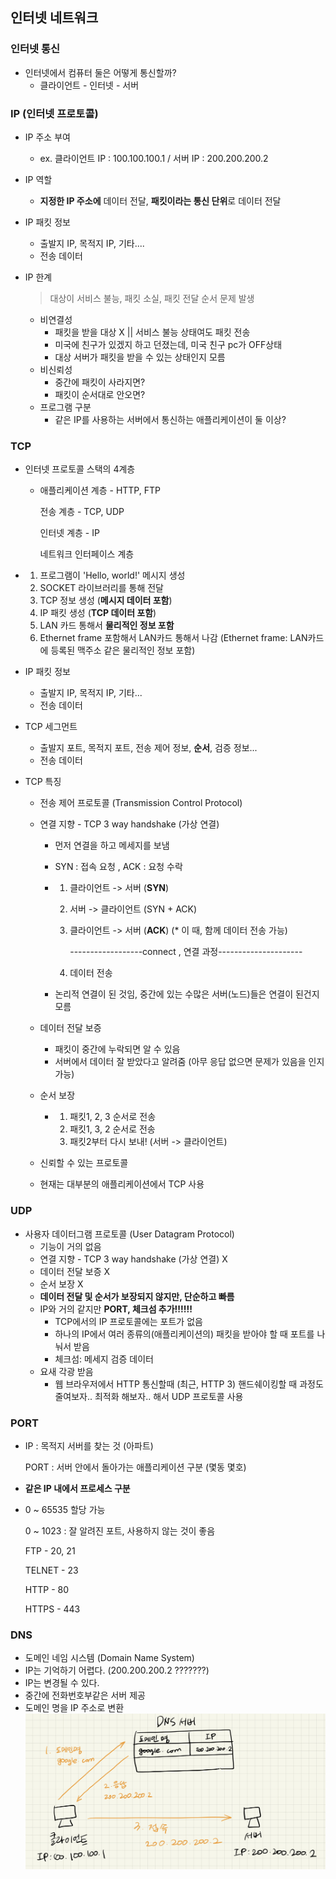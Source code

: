 ## 인터넷 네트워크

### 인터넷 통신

- 인터넷에서 컴퓨터 둘은 어떻게 통신할까?
  - 클라이언트 - 인터넷 - 서버





### IP (인터넷 프로토콜)

- IP 주소 부여
  - ex. 클라이언트 IP : 100.100.100.1 / 서버 IP : 200.200.200.2

- IP 역할

  - **지정한 IP 주소에** 데이터 전달, **패킷이라는 통신 단위**로 데이터 전달

- IP 패킷 정보

  - 출발지 IP, 목적지 IP, 기타....
  - 전송 데이터

- IP 한계

  > 대상이 서비스 불능, 패킷 소실, 패킷 전달 순서 문제 발생

  - 비연결성
    - 패킷을 받을 대상 X  || 서비스 불능 상태여도 패킷 전송
    - 미국에 친구가 있겠지 하고 던졌는데, 미국 친구 pc가 OFF상태
    - 대상 서버가 패킷을 받을 수 있는 상태인지 모름
  - 비신뢰성
    - 중간에 패킷이 사라지면?
    - 패킷이 순서대로 안오면?
  - 프로그램 구분
    - 같은 IP를 사용하는 서버에서 통신하는 애플리케이션이 둘 이상?





### TCP

- 인터넷 프로토콜 스택의 4계층

  - 애플리케이션 계층 - HTTP, FTP

    전송 계층 - TCP, UDP

    인터넷 계층 - IP

    네트워크 인터페이스 계층 

- 
  1. 프로그램이 'Hello, world!' 메시지 생성
  2. SOCKET 라이브러리를 통해 전달
  3. TCP 정보 생성 (**메시지 데이터 포함**)
  4. IP 패킷 생성 (**TCP 데이터 포함**)
  5. LAN 카드 통해서 **물리적인 정보 포함**
  6. Ethernet frame 포함해서 LAN카드 통해서 나감 (Ethernet frame: LAN카드에 등록된 맥주소 같은 물리적인 정보 포함)

- IP 패킷 정보

  - 출발지 IP, 목적지 IP, 기타...
  - 전송 데이터

- TCP 세그먼트

  - 출발지 포트, 목적지 포트, 전송 제어 정보, **순서**, 검증 정보...
  - 전송 데이터

- TCP 특징

  - 전송 제어 프로토콜 (Transmission Control Protocol)

  - 연결 지향 - TCP 3 way handshake (가상 연결)

    - 먼저 연결을 하고 메세지를 보냄 

    - SYN : 접속 요청 , ACK : 요청 수락

    - 1. 클라이언트 -> 서버 (**SYN**)

      2. 서버 -> 클라이언트 (SYN + ACK)

      3. 클라이언트 -> 서버 (**ACK**)     (* 이 때, 함께 데이터 전송 가능)

         ------------------connect , 연결 과정---------------------

      4. 데이터 전송

    - 논리적 연결이 된 것임, 중간에 있는 수많은 서버(노드)들은 연결이 된건지 모름

  - 데이터 전달 보증

    - 패킷이 중간에 누락되면 알 수 있음
    - 서버에서 데이터 잘 받았다고 알려줌 (아무 응답 없으면 문제가 있음을 인지 가능)

  - 순서 보장

    - 1. 패킷1, 2, 3 순서로 전송
      2. 패킷1, 3, 2 순서로 전송
      3. 패킷2부터 다시 보내! (서버 -> 클라이언트)

  - 신뢰할 수 있는 프로토콜

  - 현재는 대부분의 애플리케이션에서 TCP 사용





### UDP

- 사용자 데이터그램 프로토콜 (User Datagram Protocol)
  - 기능이 거의 없음
  - 연결 지향 - TCP 3 way handshake (가상 연결) X
  - 데이터 전달 보증 X
  - 순서 보장 X
  - **데이터 전달 및 순서가 보장되지 않지만, 단순하고 빠름**
  - IP와 거의 같지만 **PORT, 체크섬 추가!!!!!!**
    - TCP에서의 IP 프로토콜에는 포트가 없음
    - 하나의 IP에서 여러 종류의(애플리케이션의) 패킷을 받아야 할 때 포트를 나눠서 받음
    - 체크섬: 메세지 검증 데이터
  - 요새 각광 받음
    - 웹 브라우저에서 HTTP 통신할때 (최근, HTTP 3) 핸드쉐이킹할 때 과정도 줄여보자.. 최적화 해보자.. 해서 UDP 프로토콜 사용





### PORT

- IP : 목적지 서버를 찾는 것 (아파트)

  PORT : 서버 안에서 돌아가는 애플리케이션 구분 (몇동 몇호)

- **같은 IP 내에서 프로세스 구분**

- 0 ~ 65535 할당 가능

  0 ~ 1023 : 잘 알려진 포트, 사용하지 않는 것이 좋음

  FTP - 20, 21

  TELNET - 23

  HTTP - 80

  HTTPS - 443





### DNS

- 도메인 네임 시스템 (Domain Name System)
- IP는 기억하기 어렵다. (200.200.200.2 ???????)
- IP는 변경될 수 있다.
- 중간에 전화번호부같은 서버 제공
- 도메인 명을 IP 주소로 변환 ![IMG_8C3F49082DE3-1](images/IMG_8C3F49082DE3-1.jpeg)